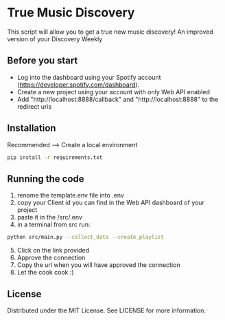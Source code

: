 # True Music Discovery

This script will allow you to get a true new music discovery! An improved version of your Discovery Weekly

## Before you start

* Log into the dashboard using your Spotify account (https://developer.spotify.com/dashboard).
* Create a new project using your account with only Web API enabled
* Add "http://localhost:8888/callback" and "http://localhost:8888" to the redirect uris

## Installation

Recommended --> Create a local environment
```bash
pip install -r requirements.txt
```

## Running the code

1. rename the template.env file into .env
2. copy your Client id you can find in the Web API dashboard of your project
3. paste it in the /src/.env
4. in a terminal from src run: 
```bash
python src/main.py --collect_data --create_playlist
```
5. Click on the link provided
6. Approve the connection
7. Copy the url when you will have approved the connection
8. Let the cook cook :)

## License

Distributed under the MIT License. See LICENSE for more information.
